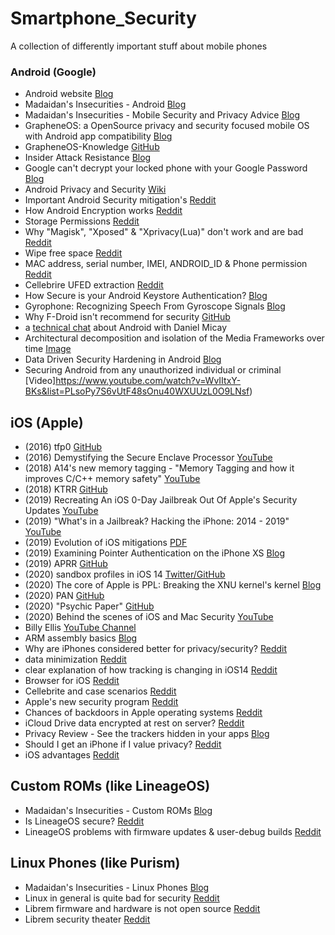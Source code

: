 # Smartphone_Security

A collection of differently important stuff about mobile phones

### Android (Google)

 - Android website [Blog](https://www.android.com/)
 - Madaidan's Insecurities - Android [Blog](https://madaidans-insecurities.github.io/android.html)
 - Madaidan's Insecurities - Mobile Security and Privacy Advice [Blog](https://madaidans-insecurities.github.io/security-privacy-advice.html#mobile-os)
 - GrapheneOS: a OpenSource privacy and security focused mobile OS with Android app compatibility [Blog](https://grapheneos.org/)
 - GrapheneOS-Knowledge [GitHub](https://github.com/Peter-Easton/GrapheneOS-Knowledge)
 - Insider Attack Resistance [Blog](https://android-developers.googleblog.com/2018/05/insider-attack-resistance.html)
 - Google can't decrypt your locked phone with your Google Password [Blog](https://support.google.com/android/answer/7663172?hl=en&visit_id=637368692303073503-4208188940&rd=1)
 - Android Privacy and Security [Wiki](https://hub.libranet.de/wiki/and-priv-sec/wiki/Home)
 - Important Android Security mitigation's [Reddit](https://www.reddit.com/r/privacy/comments/i80u4b/theymozilla_killed_entire_threat_management_team/g167sag/)
 - How Android Encryption works [Reddit](https://www.reddit.com/r/GrapheneOS/comments/fuiam1/file_based_encryption_changing_lockscreen_password/fme6rt9/)
 - Storage Permissions [Reddit](https://www.reddit.com/r/GrapheneOS/comments/fre3vz/storage_permissions/flvqzhi/)
 - Why "Magisk", "Xposed" & "Xprivacy(Lua)" don't work and are bad [Reddit](https://www.reddit.com/r/GrapheneOS/comments/ch5kv8/is_magisk_and_edxposedxprivacylua_working/)
 - Wipe free space [Reddit](https://www.reddit.com/r/GrapheneOS/comments/f1b2l7/wipe_free_space/)
 - MAC address, serial number, IMEI, ANDROID_ID & Phone permission [Reddit](https://www.reddit.com/r/GrapheneOS/comments/ej2vz8/does_grapheneos_leak_any_unique_identifiers_to/fd75b4t/)
 - Cellebrire UFED extraction [Reddit](https://www.reddit.com/r/GrapheneOS/comments/c0v33r/cellebrire_ufed_extraction_with_graphene_os/)
 - How Secure is your Android Keystore Authentication? [Blog](https://labs.f-secure.com/blog/how-secure-is-your-android-keystore-authentication/)
 - Gyrophone: Recognizing Speech From Gyroscope Signals [Blog](https://crypto.stanford.edu/gyrophone/)
 - Why F-Droid isn't recommend for security [GitHub](https://github.com/GrapheneOS/os_issue_tracker/issues/341#issuecomment-699903065)
 - a [technical chat](https://github.com/madaidans-insecurities/madaidans-insecurities.github.io/issues/1) about Android with Daniel Micay
 - Architectural decomposition and isolation of the Media Frameworks over time [Image](https://1.bp.blogspot.com/-C2DwwKC4hRk/YBMwj0PQgZI/AAAAAAAADhc/za7j8K7zgTs6SbCK6dox8AjWidxRwPbOwCNcBGAsYHQ/s1122/Image%2B%2523%2B2.png)
 - Data Driven Security Hardening in Android [Blog](https://security.googleblog.com/2021/01/data-driven-security-hardening-in.html)
 - Securing Android from any unauthorized individual or criminal [Video]https://www.youtube.com/watch?v=WvIItxY-BKs&list=PLsoPy7S6vUtF48sOnu40WXUUzL0O9LNsf)
 

## iOS (Apple) 

 - (2016) tfp0 [GitHub](https://siguza.github.io/cl0ver/)
 - (2016) Demystifying the Secure Enclave Processor [YouTube](https://www.youtube.com/watch?v=7UNeUT_sRos)
 - (2018) A14's new memory tagging - "Memory Tagging and how it improves C/C++ memory safety" [YouTube](https://www.youtube.com/watch?v=lLEcbXidK2o)
 - (2018) KTRR [GitHub](https://siguza.github.io/KTRR/)
 - (2019) Recreating An iOS 0-Day Jailbreak Out Of Apple's Security Updates [YouTube](https://www.youtube.com/watch?v=p512McKXukU)
 - (2019) "What's in a Jailbreak? Hacking the iPhone: 2014 - 2019" [YouTube](https://www.youtube.com/watch?v=31azOpD7DmI)
 - (2019) Evolution of iOS mitigations [PDF](https://github.com/ssd-secure-disclosure/typhooncon2019/blob/master/Siguza%20-%20Mitigations.pdf)
 - (2019) Examining Pointer Authentication on the iPhone XS [Blog](https://googleprojectzero.blogspot.com/2019/02/examining-pointer-authentication-on.html)
 - (2019) APRR [GitHub](https://siguza.github.io/APRR/)
 - (2020) sandbox profiles in iOS 14 [Twitter/GitHub](https://twitter.com/_argp/status/1276800140263559168)
 - (2020) The core of Apple is PPL: Breaking the XNU kernel's kernel [Blog](https://googleprojectzero.blogspot.com/2020/07/the-core-of-apple-is-ppl-breaking-xnu.html)
 - (2020) PAN [GitHub](https://siguza.github.io/PAN/)
 - (2020) "Psychic Paper" [GitHub](https://siguza.github.io/psychicpaper/)
  - (2020) Behind the scenes of iOS and Mac Security [YouTube](https://www.youtube.com/watch?v=3byNNUReyvE)
 - Billy Ellis [YouTube Channel](https://www.youtube.com/c/BillyEllis/)
 - ARM assembly basics [Blog](https://azeria-labs.com/writing-arm-assembly-part-1/)
 - Why are iPhones considered better for privacy/security? [Reddit](https://www.reddit.com/r/privacytoolsIO/comments/j09m57/why_are_iphones_considered_better_for/g6pxuez/)
 - data minimization [Reddit](https://www.reddit.com/r/privacy/comments/ih23cb/facebook_complains_that_ios14_is_too_private_says/g2ygxrg/)
 - clear explanation of how tracking is changing in iOS14 [Reddit](https://www.reddit.com/r/privacy/comments/ih690q/question_clear_explanation_of_how_tracking_is/)
 - Browser for iOS [Reddit](https://www.reddit.com/r/privacytoolsIO/comments/hzk0ej/browser_for_ios/)
 - Cellebrite and case scenarios [Reddit](https://www.reddit.com/r/privacytoolsIO/comments/hwb528/cellebrite_and_case_scenarios_with_samsung_vs/fyyk1zx/)
 - Apple's new security program [Reddit](https://www.reddit.com/r/privacytoolsIO/comments/hw1m6m/apples_new_security_program_puts_special_iphone/fyx3e8a/)
 - Chances of backdoors in Apple operating systems [Reddit](https://www.reddit.com/r/privacytoolsIO/comments/hvb9wf/chances_of_backdoors_in_apple_operating_systems/)
 - iCloud Drive data encrypted at rest on server? [Reddit](https://www.reddit.com/r/privacy/comments/im7we1/icloud_drive_data_encrypted_at_rest_on_server/g3yc7p6/)
 - Privacy Review - See the trackers hidden in your apps [Blog](https://privacyreview.co/)
 - Should I get an iPhone if I value privacy? [Reddit](https://www.reddit.com/r/privacy/comments/iox6rq/should_i_get_an_iphone_if_i_value_privacy/)
 - iOS advantages [Reddit](https://www.reddit.com/r/privacy/comments/ionbk0/new_phone_creeping_me_out/g4gmwze/)


## Custom ROMs (like LineageOS)

 - Madaidan's Insecurities - Custom ROMs [Blog](https://madaidans-insecurities.github.io/android.html#custom-roms)
 - Is LineageOS secure? [Reddit](https://www.reddit.com/r/privacy/comments/ib3srt/is_lineage_os_secure/)
 - LineageOS problems with firmware updates & user-debug builds [Reddit](https://www.reddit.com/r/privacy/comments/i80u4b/theymozilla_killed_entire_threat_management_team/g16einx/)
 
 


## Linux Phones (like Purism)

 - Madaidan's Insecurities - Linux Phones [Blog](https://madaidans-insecurities.github.io/linux-phones.html)
 - Linux in general is quite bad for security [Reddit](https://www.reddit.com/r/privacytoolsIO/comments/iac9co/this_smartphone_has_physical_kill_switches_for/g57rmot/?context=3)
 - Librem firmware and hardware is not open source [Reddit](https://www.reddit.com/r/GrapheneOS/comments/c4ocos/question_and_concern_on_pixel_devices_having/ery46wj/)
 - Librem security theater [Reddit](https://www.reddit.com/r/privacy/comments/letb7y/copperhead_is_tracking_users_and_manipulating/gmm7kl1/)
